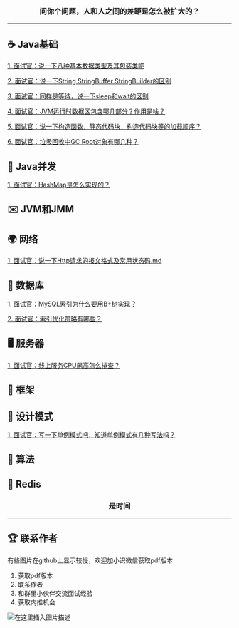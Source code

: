 <h3 align="center">问你个问题，人和人之间的差距是怎么被扩大的？</h3>

------


## ☕ Java基础

[1. 面试官：说一下八种基本数据类型及其包装类吧](./面试官：说一下八种基本数据类型及其包装类吧.md) 
                                            
[2. 面试官：说一下String StringBuffer StringBuilder的区别](./面试官：说一下String&#32;StringBuffer&#32;StringBuilder的区别.md)

[3. 面试官：同样是等待，说一下sleep和wait的区别](./面试官：同样是等待，说一下sleep和wait的区别.md)

[4. 面试官：JVM运行时数据区包含哪几部分？作用是啥？](./面试官：JVM运行时数据区包含哪几部分？作用是啥？.md)

[5. 面试官：说一下构造函数，静态代码块，构造代码块等的加载顺序？](./面试官：说一下构造函数，静态代码块，构造代码块等的加载顺序？.md)

[6. 面试官：垃圾回收中GC Root对象有哪几种？](./面试官：垃圾回收中GC&#32;Root对象有哪几种？.md)

## 🌱 Java并发

[1. 面试官：HashMap是怎么实现的？](./面试官：HashMap是怎么实现的？.md)

##  ✉️ JVM和JMM



## 🌍 网络

[1. 面试官：说一下Http请求的报文格式及常用状态码.md](./面试官：说一下Http请求的报文格式及常用状态码.md)

## 💾 数据库

[1. 面试官：MySQL索引为什么要用B+树实现？](./面试官：MySQL索引为什么要用B+树实现？.md)

[2. 面试官：索引优化策略有哪些？](./面试官：索引优化策略有哪些？.md)


##  🖥️ 服务器

[1. 面试官：线上服务CPU飙高怎么排查？](./面试官：线上服务CPU飙高怎么排查？.md)

##  🏡 框架

## 🎨 设计模式

[1. 面试官：写一下单例模式吧，知道单例模式有几种写法吗？](./面试官：写一下单例模式吧，知道单例模式有几种写法吗？.md)



## 🔢 算法


## 📖 Redis


<h3 align="center">是时间</h3>

------

## 🏆 联系作者

有些图片在github上显示较慢，欢迎加小识微信获取pdf版本

1. 获取pdf版本
2. 联系作者
3. 和群里小伙伴交流面试经验
4. 获取内推机会


![在这里插入图片描述](https://img-blog.csdnimg.cn/20201126184502957.jpeg)